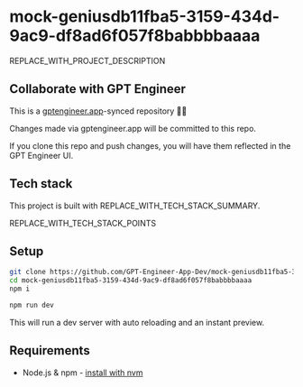 # mock-geniusdb11fba5-3159-434d-9ac9-df8ad6f057f8babbbbaaaa

REPLACE_WITH_PROJECT_DESCRIPTION

## Collaborate with GPT Engineer

This is a [gptengineer.app](https://gptengineer.app)-synced repository 🌟🤖

Changes made via gptengineer.app will be committed to this repo.

If you clone this repo and push changes, you will have them reflected in the GPT Engineer UI.

## Tech stack

This project is built with REPLACE_WITH_TECH_STACK_SUMMARY.

REPLACE_WITH_TECH_STACK_POINTS

## Setup

```sh
git clone https://github.com/GPT-Engineer-App-Dev/mock-geniusdb11fba5-3159-434d-9ac9-df8ad6f057f8.git
cd mock-geniusdb11fba5-3159-434d-9ac9-df8ad6f057f8babbbbaaaa
npm i
```

```sh
npm run dev
```

This will run a dev server with auto reloading and an instant preview.

## Requirements

- Node.js & npm - [install with nvm](https://github.com/nvm-sh/nvm#installing-and-updating)
